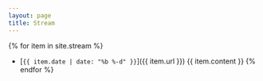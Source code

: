```yaml
---
layout: page
title: Stream
---
```


{% for item in site.stream %}
 - [`{{ item.date | date: "%b %-d" }}`]({{ item.url }}) {{ item.content }}
{% endfor %}
